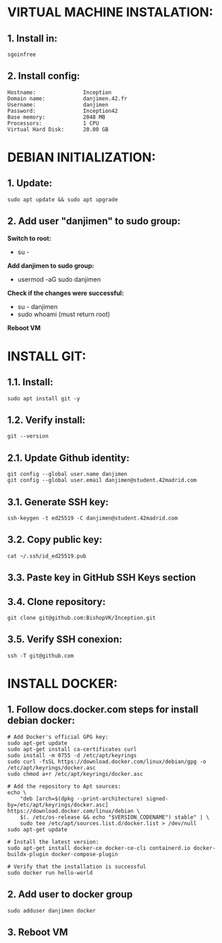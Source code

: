 # VIRTUAL MACHINE INSTALATION:
## 1.	Install in:
	sgoinfree

## 2.	Install config:
	Hostname:				Inception
	Domain name:			danjimen.42.fr
	Username:				danjimen
	Password:				Inception42
	Base memory:			2048 MB
	Processors:				1 CPU
	Virtual Hard Disk:		20.00 GB


# DEBIAN INITIALIZATION:
## 1.	Update:
	sudo apt update && sudo apt upgrade

## 2.	Add user "danjimen" to sudo group:
**Switch to root:**
-	su -

**Add danjimen to sudo group:**
-	usermod -aG sudo danjimen

**Check if the changes were successful:**
-	su - danjimen
-	sudo whoami (must return root)

**Reboot VM**


# INSTALL GIT:
## 1.1. Install:
	sudo apt install git -y
## 1.2. Verify install:
	git --version

## 2.1. Update Github identity:
	git config --global user.name danjimen
	git config --global user.email danjimen@student.42madrid.com

## 3.1. Generate SSH key:
	ssh-keygen -t ed25519 -C danjimen@student.42madrid.com
## 3.2. Copy public key:
	cat ~/.ssh/id_ed25519.pub
## 3.3. Paste key in GitHub SSH Keys section
## 3.4. Clone repository:
	git clone git@github.com:BishopVK/Inception.git
## 3.5. Verify SSH conexion:
	ssh -T git@github.com


# INSTALL DOCKER:
## 1. Follow docs.docker.com steps for install debian docker:
	# Add Docker's official GPG key:
	sudo apt-get update
	sudo apt-get install ca-certificates curl
	sudo install -m 0755 -d /etc/apt/keyrings
	sudo curl -fsSL https://download.docker.com/linux/debian/gpg -o /etc/apt/keyrings/docker.asc
	sudo chmod a+r /etc/apt/keyrings/docker.asc

	# Add the repository to Apt sources:
	echo \
		"deb [arch=$(dpkg --print-architecture) signed-by=/etc/apt/keyrings/docker.asc] https://download.docker.com/linux/debian \
		$(. /etc/os-release && echo "$VERSION_CODENAME") stable" | \
		sudo tee /etc/apt/sources.list.d/docker.list > /dev/null
	sudo apt-get update

	# Install the latest version:
	sudo apt-get install docker-ce docker-ce-cli containerd.io docker-buildx-plugin docker-compose-plugin

	# Verify that the installation is successful
	sudo docker run hello-world
##	2. Add user to docker group
	sudo adduser danjimen docker
##	3. Reboot VM
